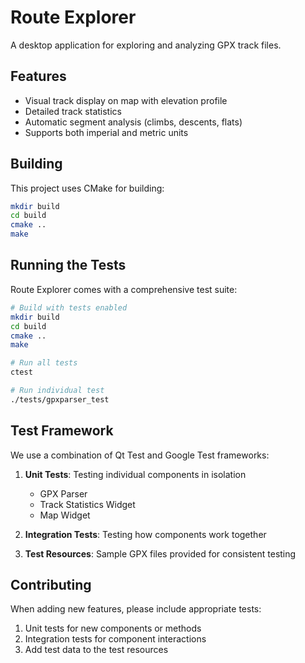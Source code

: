 # Route Explorer

A desktop application for exploring and analyzing GPX track files.

## Features

- Visual track display on map with elevation profile
- Detailed track statistics
- Automatic segment analysis (climbs, descents, flats)
- Supports both imperial and metric units

## Building

This project uses CMake for building:

```bash
mkdir build
cd build
cmake ..
make
```

## Running the Tests

Route Explorer comes with a comprehensive test suite:

```bash
# Build with tests enabled
mkdir build
cd build
cmake ..
make

# Run all tests
ctest

# Run individual test
./tests/gpxparser_test
```

## Test Framework

We use a combination of Qt Test and Google Test frameworks:

1. **Unit Tests**: Testing individual components in isolation
   - GPX Parser
   - Track Statistics Widget
   - Map Widget

2. **Integration Tests**: Testing how components work together

3. **Test Resources**: Sample GPX files provided for consistent testing

## Contributing

When adding new features, please include appropriate tests:

1. Unit tests for new components or methods
2. Integration tests for component interactions
3. Add test data to the test resources
